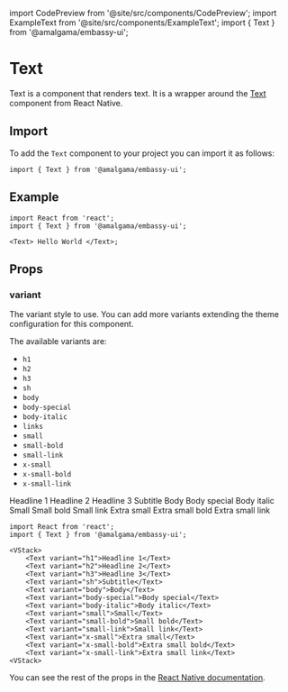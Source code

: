 import CodePreview from '@site/src/components/CodePreview';
import ExampleText from '@site/src/components/ExampleText';
import { Text } from '@amalgama/embassy-ui';

# Text

Text is a component that renders text. It is a wrapper around the [Text](https://facebook.github.io/react-native/docs/text.html) component from React Native.

## Import

To add the `Text` component to your project you can import it as follows:

```tsx
import { Text } from '@amalgama/embassy-ui';
```

## Example

<CodePreview>
	<ExampleText/>
</CodePreview>

```tsx
import React from 'react';
import { Text } from '@amalgama/embassy-ui';

<Text> Hello World </Text>;
```

## Props

### variant

The variant style to use. You can add more variants extending the theme configuration for this component.

The available variants are:

- `h1`
- `h2`
- `h3`
- `sh`
- `body`
- `body-special`
- `body-italic`
- `links`
- `small`
- `small-bold`
- `small-link`
- `x-small`
- `x-small-bold`
- `x-small-link`

<CodePreview>
	<Text variant="h1">Headline 1</Text>
	<Text variant="h2">Headline 2</Text>
	<Text variant="h3">Headline 3</Text>
	<Text variant="sh">Subtitle</Text>
	<Text variant="body">Body</Text>
	<Text variant="body-special">Body special</Text>
	<Text variant="body-italic">Body italic</Text>
	<Text variant="small">Small</Text>
	<Text variant="small-bold">Small bold</Text>
	<Text variant="small-link">Small link</Text>
	<Text variant="x-small">Extra small</Text>
	<Text variant="x-small-bold">Extra small bold</Text>
	<Text variant="x-small-link">Extra small link</Text>
</CodePreview>

```tsx
import React from 'react';
import { Text } from '@amalgama/embassy-ui';

<VStack>
	<Text variant="h1">Headline 1</Text>
	<Text variant="h2">Headline 2</Text>
	<Text variant="h3">Headline 3</Text>
	<Text variant="sh">Subtitle</Text>
	<Text variant="body">Body</Text>
	<Text variant="body-special">Body special</Text>
	<Text variant="body-italic">Body italic</Text>
	<Text variant="small">Small</Text>
	<Text variant="small-bold">Small bold</Text>
	<Text variant="small-link">Small link</Text>
	<Text variant="x-small">Extra small</Text>
	<Text variant="x-small-bold">Extra small bold</Text>
	<Text variant="x-small-link">Extra small link</Text>
<VStack>
```

You can see the rest of the props in the [React Native documentation](https://facebook.github.io/react-native/docs/text.html#props).

